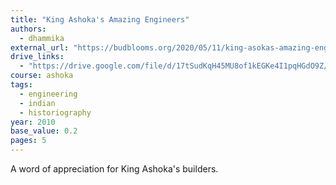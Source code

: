 ```yaml
---
title: "King Ashoka's Amazing Engineers"
authors:
  - dhammika
external_url: "https://budblooms.org/2020/05/11/king-asokas-amazing-engineers/"
drive_links:
  - "https://drive.google.com/file/d/17tSudKqH45MU8of1kEGKe4I1pqHGdO9Z/view?usp=drivesdk"
course: ashoka
tags:
  - engineering
  - indian
  - historiography
year: 2010
base_value: 0.2
pages: 5
---
```


A word of appreciation for King Ashoka's builders.

